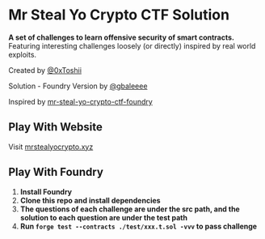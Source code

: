 # Mr Steal Yo Crypto CTF Solution

**A set of challenges to learn offensive security of smart contracts.** Featuring interesting challenges loosely (or directly) inspired by real world exploits.

Created by [@0xToshii](https://twitter.com/0xToshii)

Solution - Foundry Version by [@gbaleeee](https://twitter.com/gbaleeeee)

Inspired by [mr-steal-yo-crypto-ctf-foundry](https://github.com/vyorkin/mr-steal-yo-crypto-ctf-foundry)

## Play With Website

Visit [mrstealyocrypto.xyz](https://mrstealyocrypto.xyz)

## Play With Foundry

1.  **Install Foundry**
2.  **Clone this repo and install dependencies**
3.  **The questions of each challenge are under the src path, and the solution to each question are under the test path**
4.  **Run ```forge test --contracts ./test/xxx.t.sol -vvv``` to pass challenge**



